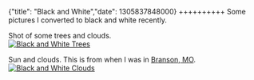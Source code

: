 {"title": "Black and White","date": 1305837848000}
++++++++++
Some pictures I converted to black and white recently.

Shot of some trees and clouds.  
[![Black and White Trees](http://i.imgur.com/0VRQA.jpg)](http://i.imgur.com/0VRQA.jpg)

Sun and clouds. This is from when I was in [Branson, MO](http://maps.google.com/maps/place?ftid=0x87cf01e9c1f60ea9:0xf3370960da92ac34&q=branson+mo&gl=us&sll=36.643673,-93.218514&sspn=0.143311,0.256119&ie=UTF8&ll=36.838966,-93.497086&spn=0,0&z=11).  
[![Black and White Clouds](http://i.imgur.com/8Q9Y9.jpg)](http://i.imgur.com/8Q9Y9.jpg)